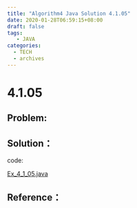 ```yaml
---
title: "Algorithm4 Java Solution 4.1.05"
date: 2020-01-28T06:59:15+08:00
draft: false
tags:
   - JAVA
categories:
  - TECH
  - archives
---
```



# 4.1.05

## Problem:


## Solution：

code:

[Ex_4_1_05.java](./Ex_4_1_05.java)


## Reference：


